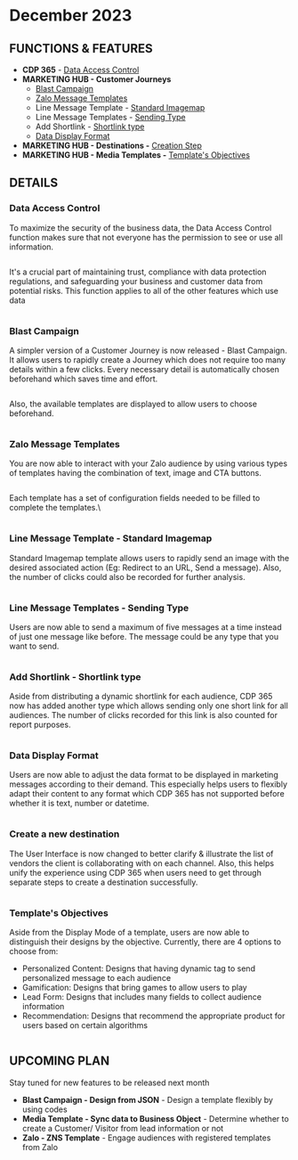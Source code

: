 # December 2023

## FUNCTIONS & FEATURES

* **CDP 365** - [Data Access Control](december-2023.md#data-access-control)
* **MARKETING HUB - Customer Journeys**
  * &#x20;[Blast Campaign](december-2023.md#blast-campaign)
  * [Zalo Message Templates](december-2023.md#zalo-message-templates)
  * Line Message Template - [Standard Imagemap](december-2023.md#line-message-template-standard-imagemap)
  * Line Message Templates - [Sending Type](december-2023.md#line-message-templates-sending-type)
  * Add Shortlink - [Shortlink type](december-2023.md#add-shortlink-shortlink-type)
  * [Data Display Format](december-2023.md#data-display-format)
* **MARKETING HUB - Destinations -** [Creation Step](december-2023.md#create-a-new-destination)
* **MARKETING HUB - Media Templates -** [Template's Objectives](december-2023.md#templates-objectives)



## DETAILS

### **Data Access Control**

To maximize the security of the business data, the Data Access Control function makes sure that not everyone has the permission to see or use all information.

<figure><img src="https://lh7-us.googleusercontent.com/rA0r07u6e5lAnqdmUVyOuqvWdGINO0K8J-wZp2Ygs6UuAjE1oiZ2ihDljW2SrlifRq9Edm0WE2BndPv70lTHEcpDFOlNdlzR5fYzSuYmx335Vx4PJUc2IVl2SXWriXC6JfJ33z3bgERUfoL9mC8aDjQ" alt=""><figcaption></figcaption></figure>

It's a crucial part of maintaining trust, compliance with data protection regulations, and safeguarding your business and customer data from potential risks. This function applies to all of the other features which use data

<figure><img src="https://lh7-us.googleusercontent.com/WxQtCM45vXLvG_tEuLwfOdUgHUYdyUraTZVzD3nbSpe-G4-troegaQnQSOGNdGSmwgychk88lGgjqMHno0s9jRSc3mdxqHDpFRp9rT8kk_C7W6ZtWMdYItUKvh9ZoBW-teLQZNDGT7Dk80kBK0iwod0" alt=""><figcaption></figcaption></figure>

### Blast Campaign

A simpler version of a Customer Journey is now released - Blast Campaign. It allows users to rapidly create a Journey which does not require too many details within a few clicks. Every necessary detail is automatically chosen beforehand which saves time and effort.&#x20;

<figure><img src="https://lh7-us.googleusercontent.com/kOpSmvbINgoKkwATGyksz04FwZwx_2uZNYslq0_F45GzmFRULlWIG1YdXu7OVpymsvnAtccsSM0Z7BDh2gn4Kf5qSnheitcXpPEIkz2d50NeVSxF4m-E7GmYqvKS3VYGcdUKiALcFjSHaG6kR3lEOhk" alt=""><figcaption></figcaption></figure>

Also, the available templates are displayed to allow users to choose beforehand.

<figure><img src="https://lh7-us.googleusercontent.com/Vj_lR5xQKA-yxFT4EQYMVoUoYVtQCWiXGv1VxJQ-kD_ZYiwWeh8xU1t1Aol9IaYw7IwX2vCgTvUce2ZCM4i7LDI2WjVjQNYyQa3b9912rMtHy9QUZRH88Y4e-843Bd6S8tiEU6kl18-dhjDq9hdYiMc" alt=""><figcaption></figcaption></figure>

### Zalo Message Templates

You are now able to interact with your Zalo audience by using various types of templates having the combination of text, image and CTA buttons.

<figure><img src="https://lh7-us.googleusercontent.com/tc--UlWs59uBwiNbGMbXTFS4MoObWf4IMeGFcv5C3C17GfVaRQmSos44vYriR2DJOgSP0CFmjemwWGfzGykVKBOosr9klBGYbpICpJcBXZxU0OSFBWypVPIqdEBuzFB3huOF19syv-jVqWXyiwPtca8" alt=""><figcaption></figcaption></figure>

Each template has a set of configuration fields needed to be filled to complete the templates.\


<figure><img src="https://lh7-us.googleusercontent.com/jWx7AhN9rCTxTjHFTQY-KnepzgBGfIIbjJuaQCu1Tt4n-GrYfZN2Vv7cjcKFLcnpKd2KXzV1bD_Ebyx89qh1mNsNOM1R971we3s3ajxTB1_z6sEohuTe1L0kfHErivAo5iedr7ElNFFLjlrm7RafP3A" alt=""><figcaption></figcaption></figure>

### Line Message Template - Standard Imagemap

Standard Imagemap template allows users to rapidly send an image with the desired associated action (Eg: Redirect to an URL, Send a message). Also, the number of clicks could also be recorded for further analysis.

<figure><img src="https://lh7-us.googleusercontent.com/5gACvIIMt1tWviKFgNacCwy93stVoOMpOgiW3MUlTIpaGCgFs4erEIPhwKVNaxzLES8F8SF1zlePa1yfGUlJRj_TeIHGrwJXYmgQQIRjRysP2yP5EMPQUu76dMMMFSUD3g7-8uqLzysHEcWXK9_W57o" alt=""><figcaption></figcaption></figure>

### Line Message Templates - Sending Type

Users are now able to send a maximum of five messages at a time instead of just one message like before. The message could be any type that you want to send.

<figure><img src="https://lh7-us.googleusercontent.com/f7m8xU77IdPO5D6k3FfKhxsoOAO_3T1-vWCDJiZrrmQV-7UN680Op59T-198RVUtPbjMltr9JQe_nMSUzkBNmwk7_8u5XBsEqYTLCHIGDIvj7upNvXCOp3lopUM36kqFkYef9ZfO7R3ZLHUcALlV1lk" alt=""><figcaption></figcaption></figure>

### Add Shortlink - Shortlink type

Aside from distributing a dynamic shortlink for each audience, CDP 365 now has added another type which allows sending only one short link for all audiences. The number of clicks recorded for this link is also counted for report purposes.

<figure><img src="https://lh7-us.googleusercontent.com/5Q-pRJXvXfL_BQQx31hO12GGUfBdaJqbawbWhlG-3tAU3IvUGxYsxQrN7vXEf9IS4WcU5ZaRU3P6s4lBBi3HJYU4RTOo_jSHhfvFDwZ2TCAcQlQfivwFUGNoKrstfGFCRiy0KZ96Geuam-T-Nz3HN_8" alt=""><figcaption></figcaption></figure>

### Data Display Format

Users are now able to adjust the data format to be displayed in marketing messages according to their demand. This especially helps users to flexibly adapt their content to any format which CDP 365 has not supported before whether it is text, number or datetime.&#x20;

<figure><img src="https://lh7-us.googleusercontent.com/qfD58cdsKZ3B634Xlel2NwQPP5YN_3lD0NfvUMk3eRu3veNSC8xsmJFty5yiTlZ8qT2CRLRsDd63ovShj1FXi3canq0dD-U7Z8gA_6nJB3cd9UymeLT3TIsdT7rKrfgi51_Q7NH_grU0kf43zK_K5CY" alt=""><figcaption></figcaption></figure>

### Create a new destination

The User Interface is now changed to better clarify & illustrate the list of vendors the client is collaborating with on each channel. Also, this helps unify the experience using CDP 365 when users need to get through separate steps to create a destination successfully.

<figure><img src="https://lh7-us.googleusercontent.com/mb5YfDOwaC4czSeUr_yLQNMO56Loh67Nu-MeydwtjrniMCiFoG5Z1tUVNbQSs-rQrnOAKYXeSvxYQxXakBWgGBnkZAOmqtwirzwQgoVKnvMK2Mbxohu99WvP3j9IsqA6svxIw8t_bpoHlxY2YOFg7mc" alt=""><figcaption></figcaption></figure>

### Template's Objectives

Aside from the Display Mode of a template, users are now able to distinguish their designs by the objective. Currently, there are 4 options to choose from:

* Personalized Content: Designs that having dynamic tag to send personalized message to each audience
* Gamification: Designs that bring games to allow users to play
* Lead Form: Designs that includes many fields to collect audience information
* Recommendation: Designs that recommend the appropriate product for users based on certain algorithms

<figure><img src="https://lh7-us.googleusercontent.com/rYLnQNhr1vNh_e4pC315iABhfdsobLngrraQJDQUJbf9TJiTvvZFppBXIAHTK6c1RQwn79tpmLvbcT6fP9JydEX-WP9tHxeUX43G9-ZVVj_BI0X3u2Y_203ZKsjBQvXcgP9-rRtOwS4oKukFVoQw138" alt=""><figcaption></figcaption></figure>

## UPCOMING PLAN

Stay tuned for new features to be released next month

* **Blast Campaign - Design from JSON** - Design a template flexibly by using codes&#x20;
* **Media Template - Sync data to Business Object** - Determine whether to create a Customer/ Visitor from lead information or not&#x20;
* **Zalo - ZNS Template** - Engage audiences with registered templates from Zalo
